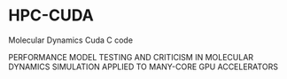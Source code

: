 # HPC-CUDA
Molecular Dynamics Cuda C code

PERFORMANCE MODEL TESTING AND CRITICISM IN MOLECULAR DYNAMICS SIMULATION APPLIED TO MANY-CORE GPU ACCELERATORS
